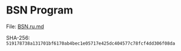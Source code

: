 # BSN Program

File: [BSN.ru.md](BSN.ru.md)

SHA-256: `519178738a131701bf6170ab4bec1e05717e425dc404577c78fcf4dd306f08da`